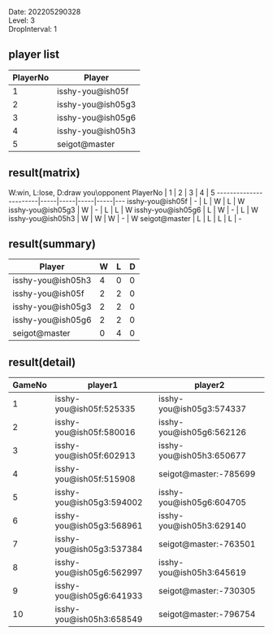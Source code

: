 Date: 202205290328  
Level: 3  
DropInterval: 1  
## player list
PlayerNo  |  Player
----------|-------------------
1         |  isshy-you@ish05f
2         |  isshy-you@ish05g3
3         |  isshy-you@ish05g6
4         |  isshy-you@ish05h3
5         |  seigot@master
## result(matrix)
W:win, L:lose, D:draw
you\opponent PlayerNo  |  1  |  2  |  3  |  4  |  5
-----------------------|-----|-----|-----|-----|---
isshy-you@ish05f       |  -  |  L  |  W  |  L  |  W
isshy-you@ish05g3      |  W  |  -  |  L  |  L  |  W
isshy-you@ish05g6      |  L  |  W  |  -  |  L  |  W
isshy-you@ish05h3      |  W  |  W  |  W  |  -  |  W
seigot@master          |  L  |  L  |  L  |  L  |  -
## result(summary)
Player             |  W  |  L  |  D
-------------------|-----|-----|---
isshy-you@ish05h3  |  4  |  0  |  0
isshy-you@ish05f   |  2  |  2  |  0
isshy-you@ish05g3  |  2  |  2  |  0
isshy-you@ish05g6  |  2  |  2  |  0
seigot@master      |  0  |  4  |  0
## result(detail)
GameNo  |  player1                   |  player2
--------|----------------------------|--------------------------
1       |  isshy-you@ish05f:525335   |  isshy-you@ish05g3:574337
2       |  isshy-you@ish05f:580016   |  isshy-you@ish05g6:562126
3       |  isshy-you@ish05f:602913   |  isshy-you@ish05h3:650677
4       |  isshy-you@ish05f:515908   |  seigot@master:-785699
5       |  isshy-you@ish05g3:594002  |  isshy-you@ish05g6:604705
6       |  isshy-you@ish05g3:568961  |  isshy-you@ish05h3:629140
7       |  isshy-you@ish05g3:537384  |  seigot@master:-763501
8       |  isshy-you@ish05g6:562997  |  isshy-you@ish05h3:645619
9       |  isshy-you@ish05g6:641933  |  seigot@master:-730305
10      |  isshy-you@ish05h3:658549  |  seigot@master:-796754
